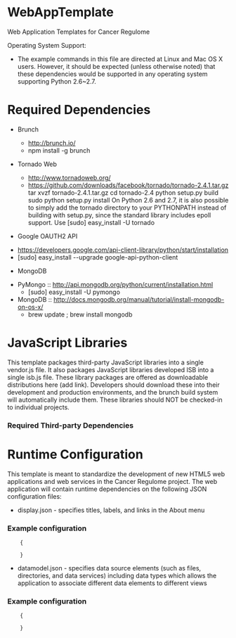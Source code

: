 # WebAppTemplate #
Web Application Templates for Cancer Regulome

Operating System Support:
  - The example commands in this file are directed at Linux and Mac OS X users.  However, it should be expected (unless otherwise noted) that these dependencies would be supported in any operating system supporting Python 2.6~2.7.

# Required Dependencies #
* Brunch
  - http://brunch.io/
  - npm install -g brunch

* Tornado Web
  - http://www.tornadoweb.org/
  - https://github.com/downloads/facebook/tornado/tornado-2.4.1.tar.gz
      tar xvzf tornado-2.4.1.tar.gz
      cd tornado-2.4
      python setup.py build
      sudo python setup.py install
    On Python 2.6 and 2.7, it is also possible to simply add the tornado directory to your PYTHONPATH instead of building with setup.py, since the standard
    library includes epoll support.  Use [sudo] easy_install -U tornado

* Google OAUTH2 API
 - https://developers.google.com/api-client-library/python/start/installation
 - [sudo] easy_install --upgrade google-api-python-client
    
* MongoDB
 - PyMongo :: http://api.mongodb.org/python/current/installation.html
   - [sudo] easy_install -U pymongo
 - MongoDB :: http://docs.mongodb.org/manual/tutorial/install-mongodb-on-os-x/
   - brew update ; brew install mongodb

# JavaScript Libraries #
This template packages third-party JavaScript libraries into a single vendor.js file.  It also packages JavaScript libraries developed ISB into a single isb.js file.
These library packages are offered as downloadable distributions here (add link).  Developers should download these into their development and production environments,
and the brunch build system will automatically include them.  These libraries should NOT be checked-in to individual projects.

### Required Third-party Dependencies ###

# Runtime Configuration #
This template is meant to standardize the development of new HTML5 web applications and web services in the Cancer Regulome project.  The web application will
contain runtime dependencies on the following JSON configuration files:

* display.json - specifies titles, labels, and links in the About menu

### Example configuration ###
```
    {

    }
```

* datamodel.json - specifies data source elements (such as files, directories, and data services) including data types which allows the application to associate
different data elements to different views

### Example configuration ###
```
    {

    }
```
